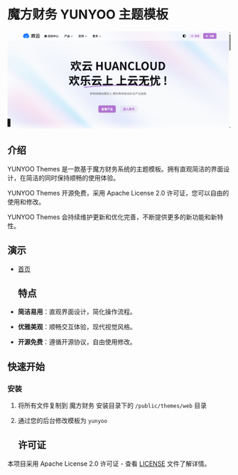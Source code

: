 # 魔方财务 YUNYOO 主题模板
![1](https://raw.githubusercontent.com/huancloud/idcsmart-yunyoo-web/refs/heads/main/theme.jpg)
## 介绍

YUNYOO Themes 是一款基于魔方财务系统的主题模板。拥有直观简洁的界面设计，在简洁的同时保持顺畅的使用体验。

YUNYOO Themes 开源免费，采用 Apache License 2.0 许可证，您可以自由的使用和修改。

YUNYOO Themes 会持续维护更新和优化完善，不断提供更多的新功能和新特性。

## 演示

- [首页](https://yunyoo.cc)

  ## 特点

- **简洁易用**：直观界面设计，简化操作流程。
- **优雅美观**：顺畅交互体验，现代视觉风格。
- **开源免费**：遵循开源协议，自由使用修改。



## 快速开始

### 安装

1. 将所有文件复制到 魔方财务 安装目录下的 `/public/themes/web` 目录
2. 通过您的后台修改模板为 `yunyoo`

   ## 许可证

本项目采用 Apache License 2.0 许可证 - 查看 [LICENSE](LICENSE) 文件了解详情。
